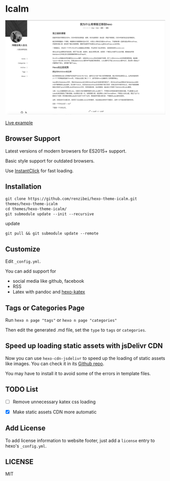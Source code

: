 # Icalm

![icalm](./blog_demo_small.jpg)



[Live example](https://renzibei.com)

## Browser Support

Latest versions of modern browsers for ES2015+ support.

Basic style support for outdated browsers.

Use [InstantClick](instantclick.io) for fast loading.

## Installation

```
git clone https://github.com/renzibei/hexo-theme-icalm.git themes/hexo-theme-icalm
cd themes/hexo-theme-icalm/
git submodule update --init --recursive
```

update

```
git pull && git submodule update --remote
```

## Customize

Edit `_config.yml`.

You can add support for

- social media like github, facebook
- RSS
- Latex with pandoc and [hexo-katex](https://github.com/thcd/hexo-katex)

## Tags or Categories Page

Run `hexo n page "tags"` or `hexo n page "categories"`

Then edit the generated .md file, set the `type` to `tags` or `categories`.

## Speed up loading static assets with jsDelivr CDN

Now you can use `hexo-cdn-jsdelivr` to speed up the loading of static assets like images. You can check it in its [Github repo](https://github.com/renzibei/hexo-cdn-jsdelivr).

You may have to install it to avoid some of the errors in template files.

## TODO List

- [ ] Remove unnecessary katex css loading

- [x] Make static assets CDN more automatic

## Add License

To add license information to website footer, just add a `license` entry to hexo's `_config.yml`.

## LICENSE

MIT
